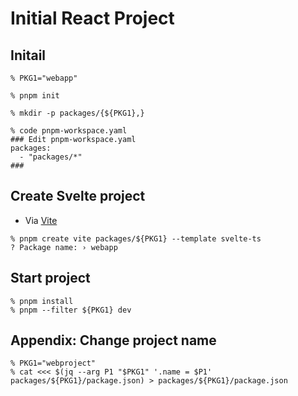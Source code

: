 # Initial React Project

## Initail

```shell
% PKG1="webapp"

% pnpm init

% mkdir -p packages/{${PKG1},}

% code pnpm-workspace.yaml
### Edit pnpm-workspace.yaml
packages:
  - "packages/*"
###
```

## Create Svelte project

- Via [Vite](https://vitejs.dev/guide/)

```shell
% pnpm create vite packages/${PKG1} --template svelte-ts
? Package name: › webapp
```

## Start project

```shell
% pnpm install
% pnpm --filter ${PKG1} dev
```

## Appendix: Change project name

```shell
% PKG1="webproject"
% cat <<< $(jq --arg P1 "$PKG1" '.name = $P1' packages/${PKG1}/package.json) > packages/${PKG1}/package.json
```
